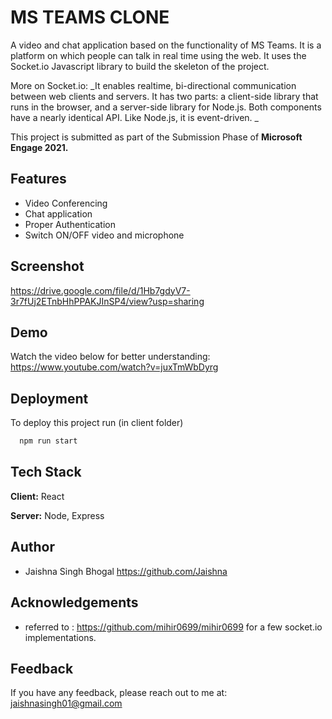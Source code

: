
# MS TEAMS CLONE

A video and chat application based on the functionality of MS Teams. It is a platform on which people can talk in real time using the web. It uses the Socket.io Javascript library to build the skeleton of the project.

More on Socket.io:
_It enables realtime, bi-directional communication between web clients and servers. It has two parts: a client-side library that runs in the browser, and a server-side library for Node.js. Both components have a nearly identical API. Like Node.js, it is event-driven.
_

This project is submitted as part of the Submission Phase of **Microsoft Engage 2021.**

## Features

- Video Conferencing
- Chat application
- Proper Authentication
- Switch ON/OFF video and microphone 

## Screenshot

https://drive.google.com/file/d/1Hb7gdyV7-3r7fUj2ETnbHhPPAKJInSP4/view?usp=sharing

## Demo

Watch the video below for better understanding:
https://www.youtube.com/watch?v=juxTmWbDyrg



    
## Deployment

To deploy this project run (in client folder)

```bash
  npm run start
```

  
## Tech Stack

**Client:** React

**Server:** Node, Express

  
## Author

- Jaishna Singh Bhogal https://github.com/Jaishna

  
## Acknowledgements

 - referred to : https://github.com/mihir0699/mihir0699 for a few socket.io implementations.
 
## Feedback

If you have any feedback, please reach out to me at:
jaishnasingh01@gmail.com


  
